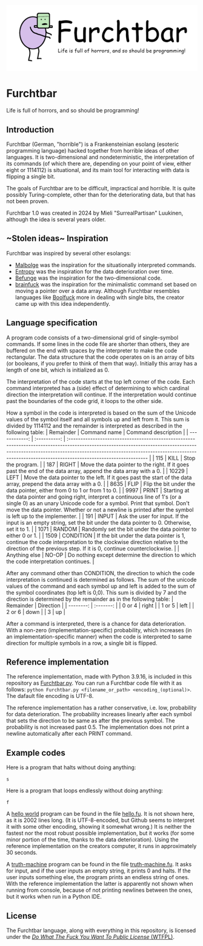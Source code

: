 ![alt text](https://github.com/SurrealPartisan/Furchtbar/blob/main/banner.png "Furchtbar: Life is full of horrors, and so should be programming!")

# Furchtbar
Life is full of horrors, and so should be programming!

## Introduction
Furchtbar (German, "horrible") is a Frankensteinian esolang (esoteric programming language) hacked together from horrible ideas of other languages. It is two-dimensional and nondeterministic, the interpretation of its commands (of which there are, depending on your point of view, either eight or 1114112) is situational, and its main tool for interacting with data is flipping a single bit.

The goals of Furchtbar are to be difficult, impractical and horrible. It is quite possibly Turing-complete, other than for the deteriorating data, but that has not been proven.

Furchtbar 1.0 was created in 2024 by Mieli "SurrealPartisan" Luukinen, although the idea is several years older.

## ~Stolen ideas~ Inspiration
Furchtbar was inspired by several other esolangs:
* [Malbolge](https://esolangs.org/wiki/Malbolge) was the inspiration for the situationally interpreted commands.
* [Entropy](https://esolangs.org/wiki/Entropy) was the inspiration for the data deterioration over time.
* [Befunge](https://esolangs.org/wiki/Befunge) was the inspiration for the two-dimensional code.
* [brainfuck](https://esolangs.org/wiki/Brainfuck) was the inspiration for the minimalistic command set based on moving a pointer over a data array. Although Furchtbar resembles languages like [Boolfuck](https://esolangs.org/wiki/Boolfuck) more in dealing with single bits, the creator came up with this idea independently.

## Language specification
A program code consists of a two-dimensional grid of single-symbol commands. If some lines in the code file are shorter than others, they are buffered on the end with spaces by the interpreter to make the code rectangular. The data structure that the code operates on is an array of bits (or booleans, if you prefer to think of them that way). Initially this array has a length of one bit, which is initialized as 0.

The interpretation of the code starts at the top left corner of the code. Each command interpreted has a (side) effect of determining to which cardinal direction the interpretation will continue. If the interpretation would continue past the boundaries of the code grid, it loops to the other side.

How a symbol in the code is interpreted is based on the sum of the Unicode values of the symbol itself and all symbols up and left from it. This sum is divided by 1114112 and the remainder is interpreted as described in the following table:
| Remainder     | Command name | Command description                                                                                                                                                                                                                                                         |
| ------------: | :----------: | :-------------------------------------------------------------------------------------------------------------------------------------------------------------------------------------------------------------------------------------------------------------------------- |
| 115           | KILL         | Stop the program.                                                                                                                                                                                                                                                           |
| 187           | RIGHT        | Move the data pointer to the right. If it goes past the end of the data array, append the data array with a 0.                                                                                                                                                              |
| 10229         | LEFT         | Move the data pointer to the left. If it goes past the start of the data array, prepend the data array with a 0.                                                                                                                                                            |
| 8635          | FLIP         | Flip the bit under the data pointer, either from 0 to 1 or from 1 to 0.                                                                                                                                                                                                     |
| 9997          | PRINT        | Starting at the data pointer and going right, interpret a continuous line of 1's (or a single 0) as an unary Unicode code for a symbol. Print that symbol. Don't move the data pointer. Whether or not a newline is printed after the symbol is left up to the implementer. |
| 191           | INPUT        | Ask the user for input. If the input is an empty string, set the bit under the data pointer to 0. Otherwise, set it to 1.                                                                                                                                                   |
| 1071          | RANDOM       | Randomly set the bit under the data pointer to either 0 or 1.                                                                                                                                                                                                               |
| 1509          | CONDITION    | If the bit under the data pointer is 1, continue the code interpretation to the clockwise direction relative to the direction of the previous step. If it is 0, continue counterclockwise.                                                                                  |
| Anything else | NO-OP        | Do nothing except determine the direction to which the code interpretation continues.                                                                                                                                                                                       |

After any command other than CONDITION, the direction to which the code interpretation is continued is determined as follows. The sum of the unicode values of the command and each symbol up and left is added to the sum of the symbol coordinates (top left is 0,0). This sum is divided by 7 and the direction is determined by the remainder as in the following table:
| Remainder | Direction |
| --------: | :-------: |
| 0 or 4    | right     |
| 1 or 5    | left      |
| 2 or 6    | down      |
| 3         | up        |

After a command is interpreted, there is a chance for data deterioration. With a non-zero (implementation-specific) probability, which increases (in an implementation-specific manner) when the code is interpreted to same direction for multiple symbols in a row, a single bit is flipped.

## Reference implementation
The reference implementation, made with Python 3.9.16, is included in this repository as [Furchtbar.py](https://github.com/SurrealPartisan/Furchtbar/blob/main/Furchtbar.py). You can run a Furchtbar code file with it as follows: `python Furchtbar.py <filename_or_path> <encoding_(optional)>`. The dafault file encoding is UTF-8.

The reference implementation has a rather conservative, i.e. low, probability for data deterioration. The probability increases linearly after each symbol that sets the direction to be same as after the previous symbol. The probability is not increased past 0.5. The implementation does not print a newline automatically after each PRINT command.

## Example codes
Here is a program that halts without doing anything:
```
s
```
Here is a program that loops endlessly without doing anything:
```
f
```
A [hello world](https://esolangs.org/wiki/Hello,_world!) program can be found in the file [hello.fu](https://github.com/SurrealPartisan/Furchtbar/blob/main/hello.fu). It is not shown here, as it is 2002 lines long. (It is UTF-8-encoded, but Github seems to interpret it with some other encoding, showing it somewhat wrong.) It is neither the fastest nor the most robust possible implementation, but it works (for some minor portion of the time, thanks to the data deterioration). Using the reference implementation on the creators computer, it runs in approximately 30 seconds.

A [truth-machine](https://esolangs.org/wiki/Truth-machine) program can be found in the file [truth-machine.fu](https://github.com/SurrealPartisan/Furchtbar/blob/main/truth-machine.fu). It asks for input, and if the user inputs an empty string, it prints 0 and halts. If the user inputs something else, the program prints an endless string of ones. With the reference implementation the latter is apparently not shown when running from console, because of not printing newlines between the ones, but it works when run in a Python IDE.

## License
The Furchtbar language, along with everything in this repository, is licensed under the [*Do What The Fuck You Want To Public License* (WTFPL)](http://www.wtfpl.net/). 
